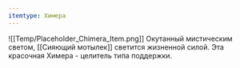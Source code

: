 ```yaml
---
itemtype: Химера
---
```

![[Temp/Placeholder_Chimera_Item.png]]
Окутанный мистическим светом, [[Сияющий мотылек]] светится жизненной силой. Эта красочная Химера - целитель типа поддержки.